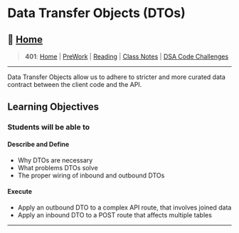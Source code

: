 # Data Transfer Objects (DTOs)

## 🏡 [**Home**](https://mistidinzy.github.io/ReadingNotes/)

> **401**: [Home](/c401home.md)
|
[PreWork](/401/PreworkRM.md)
|
[Reading](/401/ReadingRM.md)
|
[Class Notes](/401/ClassRM.md)
|
[DSA Code Challenges](https://mistidinzy.github.io/data-structures-and-algorithms/)
>

_____

Data Transfer Objects allow us to adhere to stricter and more curated data contract between the client code and the API.

## Learning Objectives

### Students will be able to

#### Describe and Define

- Why DTOs are necessary
- What problems DTOs solve
- The proper wiring of inbound and outbound DTOs

#### Execute

- Apply an outbound DTO to a complex API route, that involves joined data
- Apply an inbound DTO to a POST route that affects multiple tables

_____
